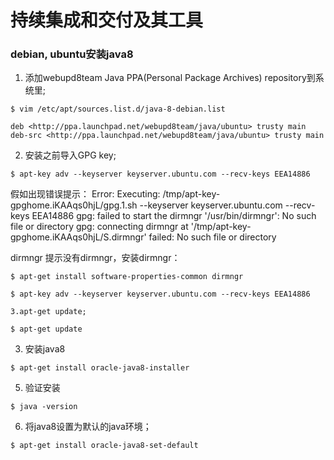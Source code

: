 持续集成和交付及其工具
===============================================



### debian, ubuntu安装java8



1. 添加webupd8team Java PPA(Personal Package Archives) repository到系统里;

```
$ vim /etc/apt/sources.list.d/java-8-debian.list

deb <http://ppa.launchpad.net/webupd8team/java/ubuntu> trusty main
deb-src <http://ppa.launchpad.net/webupd8team/java/ubuntu> trusty main
```

2. 安装之前导入GPG key;
```
$ apt-key adv --keyserver keyserver.ubuntu.com --recv-keys EEA14886
```

假如出现错误提示：
Error:
Executing: /tmp/apt-key-gpghome.iKAAqs0hjL/gpg.1.sh --keyserver keyserver.ubuntu.com --recv-keys EEA14886
gpg: failed to start the dirmngr '/usr/bin/dirmngr': No such file or directory
gpg: connecting dirmngr at '/tmp/apt-key-gpghome.iKAAqs0hjL/S.dirmngr' failed: No such file or directory

dirmngr
提示没有dirmngr，安装dirmngr：
```
$ apt-get install software-properties-common dirmngr

$ apt-key adv --keyserver keyserver.ubuntu.com --recv-keys EEA14886

3.apt-get update;

$ apt-get update
```

3. 安装java8
```
$ apt-get install oracle-java8-installer
```

5. 验证安装
```
$ java -version
```

6. 将java8设置为默认的java环境；
```
$ apt-get install oracle-java8-set-default
```
